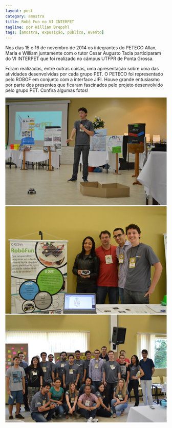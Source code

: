 ```yaml
---
layout: post
category: amostra
title: Robô Fun no VI INTERPET
tagline: por William Brepohl
tags: [amostra, exposição, público, evento]
---
```


Nos dias 15 e 16 de novembro de 2014 os integrantes do PETECO Allan, Maria e William juntamente com o tutor Cesar Augusto Tacla participaram do VI INTERPET que foi realizado no câmpus UTFPR de Ponta Grossa.

<!--more-->

Foram realizadas, entre outras coisas, uma apresentação sobre uma das atividades desenvolvidas por cada grupo PET. O PETECO foi representado pelo ROBOF em conjunto com a interface JIFI. Houve grande entusiasmo por parte dos presentes que ficaram fascinados pelo projeto desenvolvido pelo grupo PET. Confira algumas fotos!

<center><img src="/assets/img/posts/interpet0.jpg"></center>
<center><img src="/assets/img/posts/interpet1.jpg"></center>
<center><img src="/assets/img/posts/interpet2.jpg"></center>
